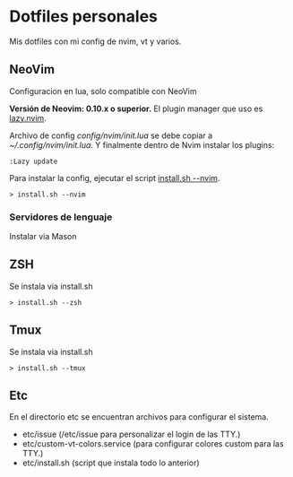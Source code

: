 # Dotfiles personales

Mis dotfiles con mi config de nvim, vt y varios.

## NeoVim

Configuracion en lua, solo compatible con NeoVim

**Versión de Neovim: 0.10.x o superior.**
El plugin manager que uso es [lazy.nvim](https://github.com/folke/lazy.nvim).

Archivo de config _config/nvim/init.lua_ se debe copiar a _~/.config/nvim/init.lua_.
Y finalmente dentro de Nvim instalar los plugins:

```vim
:Lazy update
```

Para instalar la config, ejecutar el script [install.sh --nvim](install.sh).

```shell
> install.sh --nvim
```

### Servidores de lenguaje

Instalar via Mason

## ZSH

Se instala via install.sh

```shell
> install.sh --zsh
```

## Tmux

Se instala via install.sh

```shell
> install.sh --tmux
```

## Etc

En el directorio etc se encuentran archivos para configurar el sistema.

- etc/issue (/etc/issue para personalizar el login de las TTY.)
- etc/custom-vt-colors.service (para configurar colores custom para las TTY.)
- etc/install.sh (script que instala todo lo anterior)
